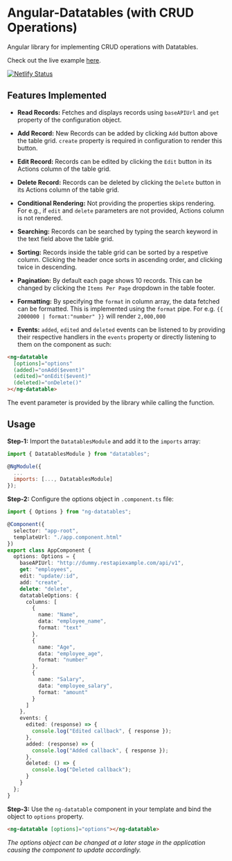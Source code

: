 # Angular-Datatables (with CRUD Operations)

Angular library for implementing CRUD operations with Datatables.

Check out the live example [here](https://ng-datatables.netlify.com).

[![Netlify Status](https://api.netlify.com/api/v1/badges/a40621ff-9b9b-418f-89f3-a6f4ffadadcf/deploy-status)](https://app.netlify.com/sites/ng-datatables/deploys)

## Features Implemented

- **Read Records:** Fetches and displays records using `baseAPIUrl` and `get` property of the configuration object.

- **Add Record:** New Records can be added by clicking `Add` button above the table grid. `create` property is required in configuration to render this button.

- **Edit Record:** Records can be edited by clicking the `Edit` button in its Actions column of the table grid.

- **Delete Record:** Records can be deleted by clicking the `Delete` button in its Actions column of the table grid.

- **Conditional Rendering:** Not providing the properties skips rendering. For e.g., if `edit` and `delete` parameters are not provided, Actions column is not rendered.

- **Searching:** Records can be searched by typing the search keyword in the text field above the table grid.

- **Sorting:** Records inside the table grid can be sorted by a respetive column. Clicking the header once sorts in ascending order, and clicking twice in descending.

- **Pagination:** By default each page shows 10 records. This can be changed by clicking the `Items Per Page` dropdown in the table footer.

- **Formatting:** By specifying the `format` in column array, the data fetched can be formatted. This is implemented using the `format` pipe. For e.g. `{{ 2000000 | format:"number" }}` will render `2,000,000`

- **Events:** `added`, `edited` and `deleted` events can be listened to by providing their respective handlers in the `events` property or directly listening to them on the component as such:

```html
<ng-datatable
  [options]="options"
  (added)="onAdd($event)"
  (edited)="onEdit($event)"
  (deleted)="onDelete()"
></ng-datatable>
```

The event parameter is provided by the library while calling the function.

## Usage

**Step-1:** Import the `DatatablesModule` and add it to the `imports` array:

```js
import { DatatablesModule } from "datatables";

@NgModule({
  ...
  imports: [..., DatatablesModule]
});
```

**Step-2:** Configure the options object in `.component.ts` file:

```ts
import { Options } from "ng-datatables";

@Component({
  selector: "app-root",
  templateUrl: "./app.component.html"
})
export class AppComponent {
  options: Options = {
    baseAPIUrl: "http://dummy.restapiexample.com/api/v1",
    get: "employees",
    edit: "update/:id",
    add: "create",
    delete: "delete",
    datatableOptions: {
      columns: [
        {
          name: "Name",
          data: "employee_name",
          format: "text"
        },
        {
          name: "Age",
          data: "employee_age",
          format: "number"
        },
        {
          name: "Salary",
          data: "employee_salary",
          format: "amount"
        }
      ]
    },
    events: {
      edited: (response) => {
        console.log("Edited callback", { response });
      },
      added: (response) => {
        console.log("Added callback", { response });
      },
      deleted: () => {
        console.log("Deleted callback");
      }
    }
  };
}
```

**Step-3:** Use the `ng-datatable` component in your template and bind the object to `options` property.

```html
<ng-datatable [options]="options"></ng-datatable>
```

_The options object can be changed at a later stage in the application causing the component to update accordingly._
